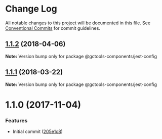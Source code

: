 # Change Log

All notable changes to this project will be documented in this file.
See [Conventional Commits](https://conventionalcommits.org) for commit guidelines.

<a name="1.1.2"></a>
## [1.1.2](https://github.com/gctools-outilsgc/gctools-components/compare/@gctools-components/jest-config@1.1.1...@gctools-components/jest-config@1.1.2) (2018-04-06)




**Note:** Version bump only for package @gctools-components/jest-config

<a name="1.1.1"></a>
## [1.1.1](https://github.com/gctools-outilsgc/gctools-components/compare/@gctools-components/jest-config@1.1.0...@gctools-components/jest-config@1.1.1) (2018-03-22)




**Note:** Version bump only for package @gctools-components/jest-config

<a name="1.1.0"></a>
# 1.1.0 (2017-11-04)


### Features

* Initial commit ([205e1c8](https://github.com/gctools-outilsgc/gctools-components/commit/205e1c8))
